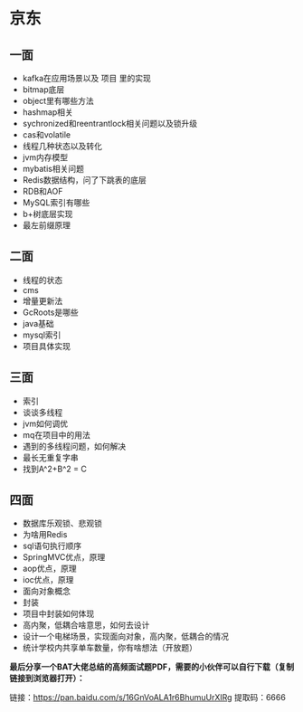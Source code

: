 # 京东

## 一面

- kafka在应用场景以及 项目 里的实现
- bitmap底层
- object里有哪些方法
- hashmap相关
- sychronized和reentrantlock相关问题以及锁升级
- cas和volatile
- 线程几种状态以及转化
- jvm内存模型
- mybatis相关问题
- Redis数据结构，问了下跳表的底层
- RDB和AOF
- MySQL索引有哪些
- b+树底层实现
- 最左前缀原理

## 二面

- 线程的状态
- cms
- 增量更新法
- GcRoots是哪些
- java基础
- mysql索引
- 项目具体实现

## 三面

- 索引
- 谈谈多线程
- jvm如何调优
- mq在项目中的用法
- 遇到的多线程问题，如何解决
- 最长无重复字串
- 找到A^2+B^2 = C

## 四面

- 数据库乐观锁、悲观锁
- 为啥用Redis
- sql语句执行顺序
- SpringMVC优点，原理
- aop优点，原理
- ioc优点，原理
- 面向对象概念
- 封装
- 项目中封装如何体现
- 高内聚，低耦合啥意思，如何去设计
- 设计一个电梯场景，实现面向对象，高内聚，低耦合的情况
- 统计学校内共享单车数量，你有啥想法（开放题）

**最后分享一个BAT大佬总结的高频面试题PDF，需要的小伙伴可以自行下载（复制链接到浏览器打开）：**

链接：https://pan.baidu.com/s/16GnVoALA1r6BhumuUrXIRg 
提取码：6666

